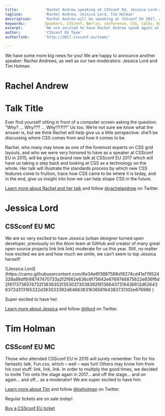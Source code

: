 ```yaml
---
title:            'Rachel Andrew speaking at CSSconf EU, Jessica Lord and Tim Holman moderating'
tagline:          'Rachel Andrew, Jessica Lord, Tim Holman'
description:      'Rachel Andrew will be speaking at CSSconf EU 2017, and Jessica Lord and Tim Holman will be moderating'
keywords:         Speakers, CSSconf, Berlin, conference, CSS, talks, Rachel Andrew, Jessica Lord, Tim Holman
excerpt:          'We are excited to have Rachel Andrew speak again at CSSconf EU, and welcome Jessica Lord and Tim Holman as this year’s moderators'
author:           'CSSconf EU Team'
authorlink:       'http://2017.cssconf.eu/team/'

---
```


We have some more big news for you! We are happy to announce another speaker: Rachel Andrews, as well as our two moderators: Jessica Lord and Tim Holman.

# Rachel Andrew
# Talk Title

Ever find yourself sitting in front of a computer screen asking the question: “Why? … Why??? … Why!?!?!?!” Us too. We’re not sure we know what the answer is, but we think Rachel will help give us a little perspective: she’ll be discussing where CSS comes from and how it comes to be.

Rachel, who many may know as one of the foremost experts on CSS grid layouts, and who we were very honored to have as a speaker at CSSconf EU in 2015, will be giving a brand new talk at CSSconf EU 2017 which will have us taking a step back and looking at CSS as a technology on the whole. Her talk will illustrate the standards process by which new CSS features come to fruition, trace how CSS came to be where it is today, and in the end, give us insight into how we can help shape CSS in the future.

[Learn more about Rachel and her talk](http://2017.cssconf.eu/speakers/rachel-andrew.html) and follow [@rachelandrew](https://twitter.com/rachelandrew) on Twitter.


# Jessica Lord
## CSSconf EU MC

We are so very excited to have Jessica (urban designer turned open developer, previously on the Atom team at GitHub and creator of many great open source projects link link link) moderate for us this year. Still, no matter how excited we are and how much we smile, we can’t seem to top Jessica herself!

<div class="blog-img">
  ![Jessica Lord](https://camo.githubusercontent.com/6e34e6f3887568d18274cd41ef76524328a88df9/68747470733a2f2f662e636c6f75642e6769746875622e636f6d2f6173736574732f3836352f3530373038392f61366437316436612d626436372d313165322d383033392d6466383163656164383731302e676966
)
</div>

Super excited to have her.

[Learn more about Jessica](http://2017.cssconf.eu/speakers/jessica-lord.html) and follow [@jllord](https://twitter.com/jllord) on Twitter.


# Tim Holman
## CSSconf EU MC

Those who attended CSSconf EU in 2015 will surely remember Tim for his fantastic talk, Fun.css, which – well – was fun! Others may know him from his cool stuff: link, link, link. In order to multiply the good times, we decided to invite Tim onto the stage again in 2017… and off the stage… and on again…  and off… as a moderator! We are super excited to have him.

[Learn more about Tim](http://2017.cssconf.eu/speakers/tim-holman.html) and follow [@twholman](https://twitter.com/twholman) on Twitter.



Regular tickets are on sale *today*!

<a href="https://tito.io/cssconfeu/cssconfeu-2017" class="btn--special">
  <span class="btn__span" data-hover="Buy CSSconf EU Ticket">Buy a CSSconf EU ticket</span>
</a>
